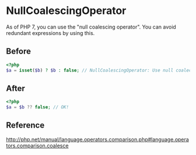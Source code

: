 # NullCoalescingOperator

As of PHP 7, you can use the "null coalescing operator".
You can avoid redundant expressions by using this.

## Before

```php
<?php
$a = isset($b) ? $b : false; // NullCoalescingOperator: Use null coalecing operator instead of ternary operator.
```

## After

```php
<?php
$a = $b ?? false; // OK!
```

## Reference

http://php.net/manual/language.operators.comparison.php#language.operators.comparison.coalesce
